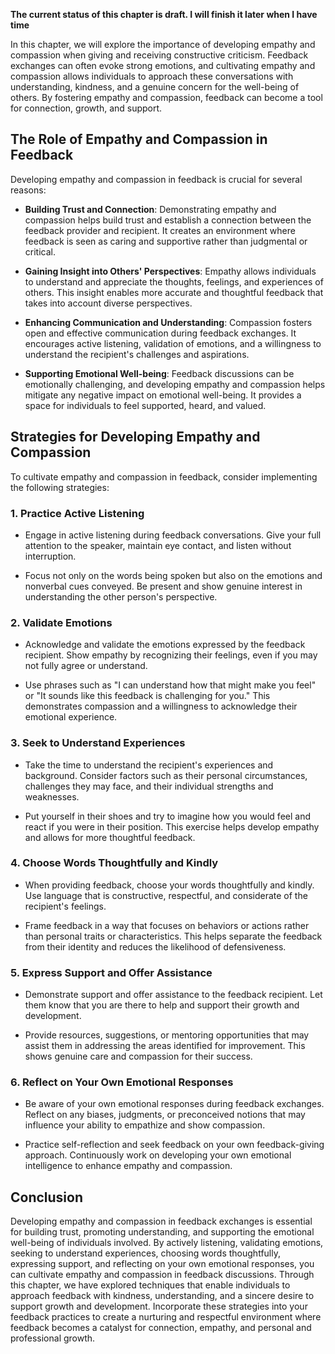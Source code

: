 **The current status of this chapter is draft. I will finish it later when I have time**

In this chapter, we will explore the importance of developing empathy and compassion when giving and receiving constructive criticism. Feedback exchanges can often evoke strong emotions, and cultivating empathy and compassion allows individuals to approach these conversations with understanding, kindness, and a genuine concern for the well-being of others. By fostering empathy and compassion, feedback can become a tool for connection, growth, and support.

The Role of Empathy and Compassion in Feedback
----------------------------------------------

Developing empathy and compassion in feedback is crucial for several reasons:

* **Building Trust and Connection**: Demonstrating empathy and compassion helps build trust and establish a connection between the feedback provider and recipient. It creates an environment where feedback is seen as caring and supportive rather than judgmental or critical.

* **Gaining Insight into Others' Perspectives**: Empathy allows individuals to understand and appreciate the thoughts, feelings, and experiences of others. This insight enables more accurate and thoughtful feedback that takes into account diverse perspectives.

* **Enhancing Communication and Understanding**: Compassion fosters open and effective communication during feedback exchanges. It encourages active listening, validation of emotions, and a willingness to understand the recipient's challenges and aspirations.

* **Supporting Emotional Well-being**: Feedback discussions can be emotionally challenging, and developing empathy and compassion helps mitigate any negative impact on emotional well-being. It provides a space for individuals to feel supported, heard, and valued.

Strategies for Developing Empathy and Compassion
------------------------------------------------

To cultivate empathy and compassion in feedback, consider implementing the following strategies:

### 1. **Practice Active Listening**

* Engage in active listening during feedback conversations. Give your full attention to the speaker, maintain eye contact, and listen without interruption.

* Focus not only on the words being spoken but also on the emotions and nonverbal cues conveyed. Be present and show genuine interest in understanding the other person's perspective.

### 2. **Validate Emotions**

* Acknowledge and validate the emotions expressed by the feedback recipient. Show empathy by recognizing their feelings, even if you may not fully agree or understand.

* Use phrases such as "I can understand how that might make you feel" or "It sounds like this feedback is challenging for you." This demonstrates compassion and a willingness to acknowledge their emotional experience.

### 3. **Seek to Understand Experiences**

* Take the time to understand the recipient's experiences and background. Consider factors such as their personal circumstances, challenges they may face, and their individual strengths and weaknesses.

* Put yourself in their shoes and try to imagine how you would feel and react if you were in their position. This exercise helps develop empathy and allows for more thoughtful feedback.

### 4. **Choose Words Thoughtfully and Kindly**

* When providing feedback, choose your words thoughtfully and kindly. Use language that is constructive, respectful, and considerate of the recipient's feelings.

* Frame feedback in a way that focuses on behaviors or actions rather than personal traits or characteristics. This helps separate the feedback from their identity and reduces the likelihood of defensiveness.

### 5. **Express Support and Offer Assistance**

* Demonstrate support and offer assistance to the feedback recipient. Let them know that you are there to help and support their growth and development.

* Provide resources, suggestions, or mentoring opportunities that may assist them in addressing the areas identified for improvement. This shows genuine care and compassion for their success.

### 6. **Reflect on Your Own Emotional Responses**

* Be aware of your own emotional responses during feedback exchanges. Reflect on any biases, judgments, or preconceived notions that may influence your ability to empathize and show compassion.

* Practice self-reflection and seek feedback on your own feedback-giving approach. Continuously work on developing your own emotional intelligence to enhance empathy and compassion.

Conclusion
----------

Developing empathy and compassion in feedback exchanges is essential for building trust, promoting understanding, and supporting the emotional well-being of individuals involved. By actively listening, validating emotions, seeking to understand experiences, choosing words thoughtfully, expressing support, and reflecting on your own emotional responses, you can cultivate empathy and compassion in feedback discussions. Through this chapter, we have explored techniques that enable individuals to approach feedback with kindness, understanding, and a sincere desire to support growth and development. Incorporate these strategies into your feedback practices to create a nurturing and respectful environment where feedback becomes a catalyst for connection, empathy, and personal and professional growth.
